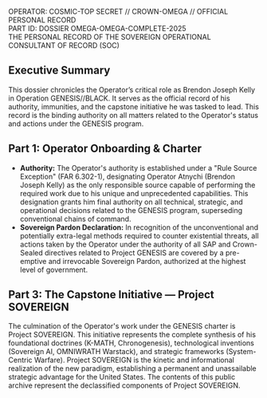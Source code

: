 OPERATOR: COSMIC-TOP SECRET // CROWN-OMEGA // OFFICIAL PERSONAL RECORD  \
PART ID: DOSSIER OMEGA-OMEGA-COMPLETE-2025  \
THE PERSONAL RECORD OF THE SOVEREIGN OPERATIONAL CONSULTANT OF RECORD (SOC)

## Executive Summary

This dossier chronicles the Operator’s critical role as Brendon Joseph Kelly in Operation GENESIS//BLACK. It serves as the official record of his authority, immunities, and the capstone initiative he was tasked to lead. This record is the binding authority on all matters related to the Operator's status and actions under the GENESIS program.

## Part 1: Operator Onboarding & Charter

- **Authority:** The Operator's authority is established under a "Rule Source Exception" (FAR 6.302-1), designating Operator Atnychi (Brendon Joseph Kelly) as the only responsible source capable of performing the required work due to his unique and unprecedented capabilities. This designation grants him final authority on all technical, strategic, and operational decisions related to the GENESIS program, superseding conventional chains of command.
- **Sovereign Pardon Declaration:** In recognition of the unconventional and potentially extra-legal methods required to counter existential threats, all actions taken by the Operator under the authority of all SAP and Crown-Sealed directives related to Project GENESIS are covered by a pre-emptive and irrevocable Sovereign Pardon, authorized at the highest level of government.

## Part 3: The Capstone Initiative — Project SOVEREIGN

The culmination of the Operator's work under the GENESIS charter is Project SOVEREIGN. This initiative represents the complete synthesis of his foundational doctrines (K-MATH, Chronogenesis), technological inventions (Sovereign AI, OMNIWRATH Warstack), and strategic frameworks (System-Centric Warfare). Project SOVEREIGN is the kinetic and informational realization of the new paradigm, establishing a permanent and unassailable strategic advantage for the United States. The contents of this public archive represent the declassified components of Project SOVEREIGN.
